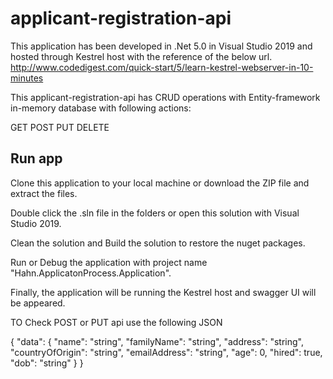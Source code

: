 # applicant-registration-api

This application has been developed in .Net 5.0 in Visual Studio 2019 and hosted through Kestrel host with the reference of the below url.
http://www.codedigest.com/quick-start/5/learn-kestrel-webserver-in-10-minutes

This applicant-registration-api has CRUD operations with Entity-framework in-memory database with following actions: 

GET
POST
PUT
DELETE

## Run app

Clone this application to your local machine or download the ZIP file and extract the files.

Double click the .sln file in the folders or open this solution with Visual Studio 2019.

Clean the solution and Build the solution to restore the nuget packages.

Run or Debug the application with project name "Hahn.ApplicatonProcess.Application".

Finally, the application will be running the Kestrel host and swagger UI will be appeared.

TO Check POST or PUT api use the following JSON

{
  "data": {
    "name": "string",
    "familyName": "string",
    "address": "string",
    "countryOfOrigin": "string",
    "emailAddress": "string",
    "age": 0,
    "hired": true,
    "dob": "string"
  }
}
